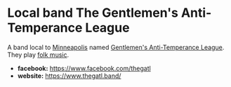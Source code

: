 # Local band The Gentlemen's Anti-Temperance League

A band local to [Minneapolis](../932) named [Gentlemen's Anti-Temperance League](../929). They play [folk music](../934).

- **facebook:** <https://www.facebook.com/thegatl>
- **website:** <https://www.thegatl.band/>
